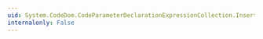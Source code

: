 ```yaml
---
uid: System.CodeDom.CodeParameterDeclarationExpressionCollection.Insert(System.Int32,System.CodeDom.CodeParameterDeclarationExpression)
internalonly: False
---
```

